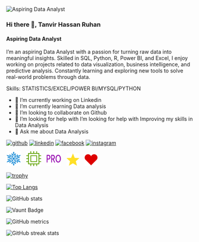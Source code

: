![Aspiring Data Analyst ](https://media.licdn.com/dms/image/v2/D4D16AQFgDUnSTsmpIw/profile-displaybackgroundimage-shrink_200_800/B4DZetI0CWGsAY-/0/1750956462457?e=1758758400&v=beta&t=lkE2nfyD3dN4oH3Z6Sl5EIufIr2uRtDuoI32-HUzWfU)
### Hi there 👋, Tanvir Hassan Ruhan 
#### Aspiring Data Analyst 

I’m an aspiring Data Analyst with a passion for turning raw data into meaningful insights. Skilled in SQL, Python, R, Power BI, and Excel, I enjoy working on projects related to data visualization, business intelligence, and predictive analysis. Constantly learning and exploring new tools to solve real-world problems through data.

Skills: STATISTICS/EXCEL/POWER BI/MYSQL/PYTHON

- 🔭 I’m currently working on Linkedin 
- 🌱 I’m currently learning Data analysis 
- 👯 I’m looking to collaborate on Github 
- 🤔 I’m looking for help with I’m looking for help with Improving my skills in Data Analysis 
- 💬 Ask me about Data Analysis  


[<img src='https://cdn.jsdelivr.net/npm/simple-icons@3.0.1/icons/github.svg' alt='github' height='40'>](https://github.com/Tanvir-Hassan-Ruhan19)  [<img src='https://cdn.jsdelivr.net/npm/simple-icons@3.0.1/icons/linkedin.svg' alt='linkedin' height='40'>](https://www.linkedin.com/in/tanvirhassanruhan/)  [<img src='https://cdn.jsdelivr.net/npm/simple-icons@3.0.1/icons/facebook.svg' alt='facebook' height='40'>](https://www.facebook.com/tanvirhasan.ruhan.1)  [<img src='https://cdn.jsdelivr.net/npm/simple-icons@3.0.1/icons/instagram.svg' alt='instagram' height='40'>](https://www.instagram.com/tanvir_ruhan/)  

<a href='https://archiveprogram.github.com/'><img src='https://raw.githubusercontent.com/acervenky/animated-github-badges/master/assets/acbadge.gif' width='40' height='40'></a> <a href='https://docs.github.com/en/developers'><img src='https://raw.githubusercontent.com/acervenky/animated-github-badges/master/assets/devbadge.gif' width='40' height='40'></a> <a href='https://github.com/pricing'><img src='https://raw.githubusercontent.com/acervenky/animated-github-badges/master/assets/pro.gif' width='40' height='40'></a> <a href='https://stars.github.com/'><img src='https://raw.githubusercontent.com/acervenky/animated-github-badges/master/assets/starbadge.gif' width='35' height='35'></a> <a href='https://docs.github.com/en/github/supporting-the-open-source-community-with-github-sponsors'><img src='https://raw.githubusercontent.com/acervenky/animated-github-badges/master/assets/sponsorbadge.gif' width='35' height='35'></a> 

[![trophy](https://github-profile-trophy.vercel.app/?username=Tanvir-Hassan-Ruhan19)](https://github.com/ryo-ma/github-profile-trophy)

[![Top Langs](https://github-readme-stats.vercel.app/api/top-langs/?username=Tanvir-Hassan-Ruhan19)](https://github.com/anuraghazra/github-readme-stats)

![GitHub stats](https://github-readme-stats.vercel.app/api?username=Tanvir-Hassan-Ruhan19&show_icons=true&count_private=true)  

![Vaunt Badge](https://api.vaunt.dev/v1/github/entities/Tanvir-Hassan-Ruhan19/contributions?format=svg&private=true)  

![GitHub metrics](https://metrics.lecoq.io/Tanvir-Hassan-Ruhan19)  

![GitHub streak stats](https://streak-stats.demolab.com/?user=Tanvir-Hassan-Ruhan19)  

